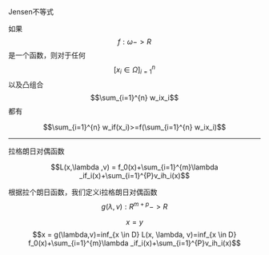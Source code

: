 Jensen不等式

如果$$f: \omega->R$$是一个函数，则对于任何$$[{ x_i \in \Omega }]^{n}_{i=1}$$以及凸组合$$\sum_{i=1}^{n} w_ix_i$$都有

$$\sum_{i=1}^{n} w_if(x_i)>=f(\sum_{i=1}^{n} w_ix_i)$$

---

拉格朗日对偶函数

$$L(x,\lambda ,v) = f_0(x)+\sum_{i=1}^{m}\lambda _if_i(x)+\sum_{i=1}^{P}v_ih_i(x)$$

根据拉个朗日函数，我们定义i拉格朗日对偶函数$$g(\lambda,v):R^{m+p}->R$$

$$x = y$$$$x = g(\lambda,v)=inf_{x \in D} L(x, \lambda, v)=inf_{x \in D} f_0(x)+\sum_{i=1}^{m}\lambda _if_i(x)+\sum_{i=1}^{P}v_ih_i(x)$$

